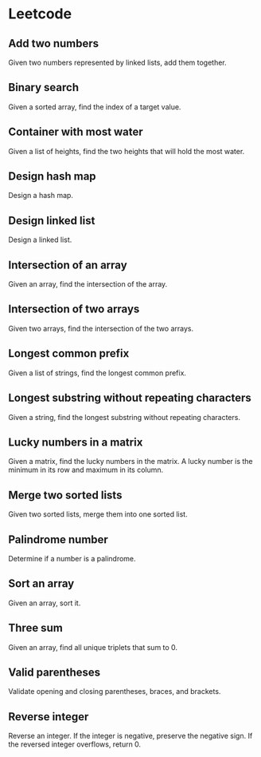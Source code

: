 # Leetcode

## Add two numbers
Given two numbers represented by linked lists, add them together.

## Binary search
Given a sorted array, find the index of a target value.

## Container with most water
Given a list of heights, find the two heights that will hold the most water.

## Design hash map
Design a hash map.

## Design linked list
Design a linked list.

## Intersection of an array
Given an array, find the intersection of the array.

## Intersection of two arrays
Given two arrays, find the intersection of the two arrays.

## Longest common prefix
Given a list of strings, find the longest common prefix.

## Longest substring without repeating characters
Given a string, find the longest substring without repeating characters.

## Lucky numbers in a matrix
Given a matrix, find the lucky numbers in the matrix.
A lucky number is the minimum in its row and maximum in its column.

## Merge two sorted lists
Given two sorted lists, merge them into one sorted list.

## Palindrome number
Determine if a number is a palindrome.

## Sort an array
Given an array, sort it.

## Three sum
Given an array, find all unique triplets that sum to 0.

## Valid parentheses
Validate opening and closing parentheses, braces, and brackets.

## Reverse integer
Reverse an integer. If the integer is negative, preserve the negative sign. If the reversed integer overflows, return 0.
